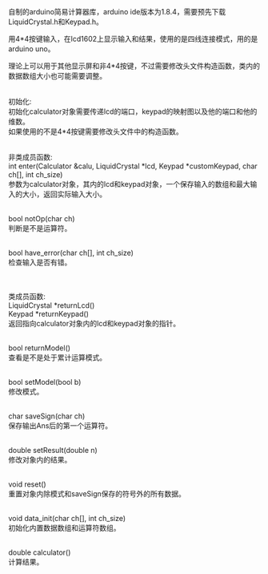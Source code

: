 自制的arduino简易计算器库，arduino ide版本为1.8.4，需要预先下载LiquidCrystal.h和Keypad.h。<br>

用4*4按键输入，在lcd1602上显示输入和结果，使用的是四线连接模式，用的是arduino uno。<br>

理论上可以用于其他显示屏和非4*4按键，不过需要修改头文件构造函数，类内的数据数组大小也可能需要调整。<br><br>

初始化:<br>
初始化calculator对象需要传递lcd的端口，keypad的映射图以及他的端口和他的维数。<br>
如果使用的不是4*4按键需要修改头文件中的构造函数。<br><br>

非类成员函数:<br>
int enter(Calculator &calu, LiquidCrystal *lcd, Keypad *customKeypad, char ch[], int ch_size)<br>
参数为calculator对象，其内的lcd和keypad对象，一个保存输入的数组和最大输入的大小，返回实际输入大小。<br><br>

bool notOp(char ch)<br>
判断是不是运算符。<br><br>

bool have_error(char ch[], int ch_size)<br>
检查输入是否有错。<br><br><br>

类成员函数:<br>
LiquidCrystal *returnLcd()<br>
Keypad *returnKeypad()<br>
返回指向calculator对象内的lcd和keypad对象的指针。<br><br>

bool returnModel()<br>
查看是不是处于累计运算模式。<br><br>

bool setModel(bool b)<br>
修改模式。<br><br>

char saveSign(char ch)<br>
保存输出Ans后的第一个运算符。<br><br>

double setResult(double n)<br>
修改对象内的结果。<br><br>

void reset()<br>
重置对象内除模式和saveSign保存的符号外的所有数据。<br><br>

void data_init(char ch[], int ch_size)<br>
初始化内置数据数组和运算符数组。<br><br>

double calculator()<br>
计算结果。<br>
